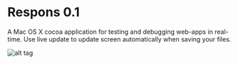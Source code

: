 Respons 0.1
=======

A Mac OS X cocoa application for testing and debugging web-apps in real-time. Use live update to update screen automatically when saving your files.

![alt tag](https://raw2.github.com/johannesfag/Respons/master/screenshot.png)
